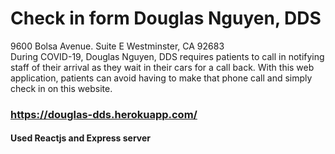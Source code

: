 # Check in form Douglas Nguyen, DDS
9600 Bolsa Avenue. Suite E
Westminster, CA 92683
<br/>
During COVID-19, Douglas Nguyen, DDS requires patients to call in notifying staff of their arrival as they wait in their cars for a call back. With this web application, patients can avoid having to make that phone call and simply check in on this website.
<br/>
### https://douglas-dds.herokuapp.com/
#### Used Reactjs and Express server 
